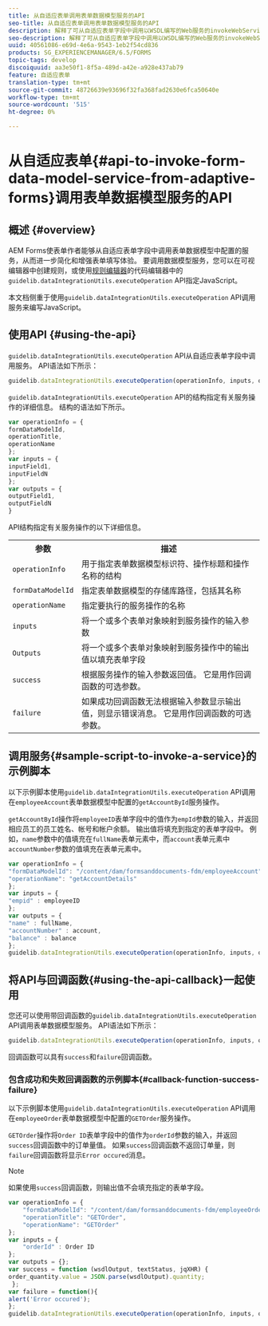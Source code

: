 ```yaml
---
title: 从自适应表单调用表单数据模型服务的API
seo-title: 从自适应表单调用表单数据模型服务的API
description: 解释了可从自适应表单字段中调用以WSDL编写的Web服务的invokeWebServices API。
seo-description: 解释了可从自适应表单字段中调用以WSDL编写的Web服务的invokeWebServices API。
uuid: 40561086-e69d-4e6a-9543-1eb2f54cd836
products: SG_EXPERIENCEMANAGER/6.5/FORMS
topic-tags: develop
discoiquuid: aa3e50f1-8f5a-489d-a42e-a928e437ab79
feature: 自适应表单
translation-type: tm+mt
source-git-commit: 48726639e93696f32fa368fad2630e6fca50640e
workflow-type: tm+mt
source-wordcount: '515'
ht-degree: 0%

---
```



# 从自适应表单{#api-to-invoke-form-data-model-service-from-adaptive-forms}调用表单数据模型服务的API

## 概述 {#overview}

AEM Forms使表单作者能够从自适应表单字段中调用表单数据模型中配置的服务，从而进一步简化和增强表单填写体验。 要调用数据模型服务，您可以在可视编辑器中创建规则，或使用[规则编辑器](/help/forms/using/rule-editor.md)的代码编辑器中的`guidelib.dataIntegrationUtils.executeOperation` API指定JavaScript。

本文档侧重于使用`guidelib.dataIntegrationUtils.executeOperation` API调用服务来编写JavaScript。

## 使用API {#using-the-api}

`guidelib.dataIntegrationUtils.executeOperation` API从自适应表单字段中调用服务。 API语法如下所示：

```javascript
guidelib.dataIntegrationUtils.executeOperation(operationInfo, inputs, outputs)
```

`guidelib.dataIntegrationUtils.executeOperation` API的结构指定有关服务操作的详细信息。 结构的语法如下所示。

```javascript
var operationInfo = {
formDataModelId,
operationTitle,
operationName
};
var inputs = {
inputField1,
inputFieldN
};
var outputs = {
outputField1,
outputFieldN
}
```

API结构指定有关服务操作的以下详细信息。

<table>
 <tbody>
  <tr>
   <th>参数</th>
   <th>描述</th>
  </tr>
  <tr>
   <td><code>operationInfo</code></td>
   <td>用于指定表单数据模型标识符、操作标题和操作名称的结构</td>
  </tr>
  <tr>
   <td><code>formDataModelId</code></td>
   <td>指定表单数据模型的存储库路径，包括其名称</td>
  </tr>
  <tr>
   <td><code>operationName</code></td>
   <td>指定要执行的服务操作的名称</td>
  </tr>
  <tr>
   <td><code>inputs</code></td>
   <td>将一个或多个表单对象映射到服务操作的输入参数</td>
  </tr>
  <tr>
   <td><code>Outputs</code></td>
   <td>将一个或多个表单对象映射到服务操作中的输出值以填充表单字段<br /> </td>
  </tr>
  <tr>
   <td><code>success</code></td>
   <td>根据服务操作的输入参数返回值。 它是用作回调函数的可选参数。<br /> </td>
  </tr>
  <tr>
   <td><code>failure</code></td>
   <td>如果成功回调函数无法根据输入参数显示输出值，则显示错误消息。 它是用作回调函数的可选参数。<br /> </td>
  </tr>
 </tbody>
</table>

## 调用服务{#sample-script-to-invoke-a-service}的示例脚本

以下示例脚本使用`guidelib.dataIntegrationUtils.executeOperation` API调用在`employeeAccount`表单数据模型中配置的`getAccountById`服务操作。

`getAccountById`操作将`employeeID`表单字段中的值作为`empId`参数的输入，并返回相应员工的员工姓名、帐号和帐户余额。 输出值将填充到指定的表单字段中。 例如，`name`参数中的值填充在`fullName`表单元素中，而`account`表单元素中`accountNumber`参数的值填充在表单元素中。

```javascript
var operationInfo = {
"formDataModelId": "/content/dam/formsanddocuments-fdm/employeeAccount",
"operationName": "getAccountDetails"
};
var inputs = {
"empid" : employeeID
};
var outputs = {
"name" : fullName,
"accountNumber" : account,
"balance" : balance
};
guidelib.dataIntegrationUtils.executeOperation(operationInfo, inputs, outputs);
```

## 将API与回调函数{#using-the-api-callback}一起使用

您还可以使用带回调函数的`guidelib.dataIntegrationUtils.executeOperation` API调用表单数据模型服务。 API语法如下所示：

```javascript
guidelib.dataIntegrationUtils.executeOperation(operationInfo, inputs, outputs, callbackFunction)
```

回调函数可以具有`success`和`failure`回调函数。

### 包含成功和失败回调函数的示例脚本{#callback-function-success-failure}

以下示例脚本使用`guidelib.dataIntegrationUtils.executeOperation` API调用在`employeeOrder`表单数据模型中配置的`GETOrder`服务操作。

`GETOrder`操作将`Order ID`表单字段中的值作为`orderId`参数的输入，并返回`success`回调函数中的订单量值。  如果`success`回调函数不返回订单量，则`failure`回调函数将显示`Error occured`消息。

>[!NOTE]
>
> 如果使用`success`回调函数，则输出值不会填充指定的表单字段。

```javascript
var operationInfo = {
    "formDataModelId": "/content/dam/formsanddocuments-fdm/employeeOrder",
    "operationTitle": "GETOrder",
    "operationName": "GETOrder"
};
var inputs = {
    "orderId" : Order ID
};
var outputs = {};
var success = function (wsdlOutput, textStatus, jqXHR) {
order_quantity.value = JSON.parse(wsdlOutput).quantity;
 };
var failure = function(){
alert('Error occured');
};
guidelib.dataIntegrationUtils.executeOperation(operationInfo, inputs, outputs, success, failure);
```
